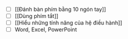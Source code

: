 - [ ] [[Đánh bàn phím bằng 10 ngón tay]]
- [ ] [[Dùng phím tắt]]
- [ ] [[Hiểu những tính năng của hệ điều hành]]
- [ ] Word, Excel, PowerPoint 
